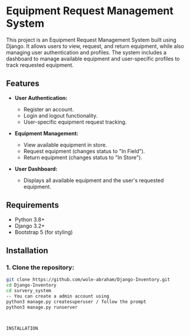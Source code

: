 # Equipment Request Management System

This project is an Equipment Request Management System built using Django. It allows users to view, request, and return equipment, while also managing user authentication and profiles. The system includes a dashboard to manage available equipment and user-specific profiles to track requested equipment.

## Features

- **User Authentication:**
  - Register an account.
  - Login and logout functionality.
  - User-specific equipment request tracking.

- **Equipment Management:**
  - View available equipment in store.
  - Request equipment (changes status to "In Field").
  - Return equipment (changes status to "In Store").

- **User Dashboard:**
  - Displays all available equipment and the user's requested equipment.
  
## Requirements

- Python 3.8+
- Django 3.2+
- Bootstrap 5 (for styling)
  
## Installation

### 1. Clone the repository:

```bash
git clone https://github.com/wole-abraham/Django-Inventory.git
cd Django-Inventory
cd survery_system
-- You can create a admin account using
python3 manage.py createsuperuser / follow the prompt
python3 manage.py runserver



INSTALLATION
